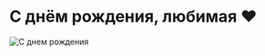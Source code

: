 <!DOCTYPE html>
<html lang="ru">
<head>
  <meta charset="UTF-8">
  <title>С днём рождения!</title>
</head>
<body>
  <h1>С днём рождения, любимая ❤️</h1>
</body>
</html>
<img src="https://thumbs.dreamstime.com/b/colorful-happy-birthday-cupcakes-candles-spelling-148323072.jpg" alt="С днем рождения">
</body>
</html>
